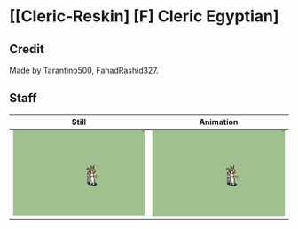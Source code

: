 # [\[Cleric-Reskin\] \[F\] Cleric Egyptian]

## Credit

Made by Tarantino500, FahadRashid327.
	
## Staff

| Still | Animation |
| :---: | :-------: |
| ![Staff still](./Staff_000.png) | ![Staff animation](./Staff.gif) |
